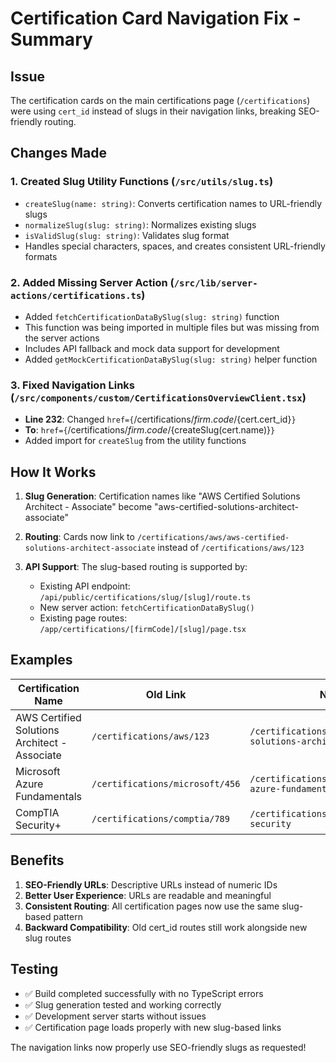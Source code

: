# Certification Card Navigation Fix - Summary

## Issue

The certification cards on the main certifications page (`/certifications`) were using `cert_id` instead of slugs in their navigation links, breaking SEO-friendly routing.

## Changes Made

### 1. Created Slug Utility Functions (`/src/utils/slug.ts`)

- `createSlug(name: string)`: Converts certification names to URL-friendly slugs
- `normalizeSlug(slug: string)`: Normalizes existing slugs
- `isValidSlug(slug: string)`: Validates slug format
- Handles special characters, spaces, and creates consistent URL-friendly formats

### 2. Added Missing Server Action (`/src/lib/server-actions/certifications.ts`)

- Added `fetchCertificationDataBySlug(slug: string)` function
- This function was being imported in multiple files but was missing from the server actions
- Includes API fallback and mock data support for development
- Added `getMockCertificationDataBySlug(slug: string)` helper function

### 3. Fixed Navigation Links (`/src/components/custom/CertificationsOverviewClient.tsx`)

- **Line 232**: Changed `href={`/certifications/${firm.code}/${cert.cert_id}`}`
- **To**: `href={`/certifications/${firm.code}/${createSlug(cert.name)}`}`
- Added import for `createSlug` from the utility functions

## How It Works

1. **Slug Generation**: Certification names like "AWS Certified Solutions Architect - Associate" become "aws-certified-solutions-architect-associate"

2. **Routing**: Cards now link to `/certifications/aws/aws-certified-solutions-architect-associate` instead of `/certifications/aws/123`

3. **API Support**: The slug-based routing is supported by:
   - Existing API endpoint: `/api/public/certifications/slug/[slug]/route.ts`
   - New server action: `fetchCertificationDataBySlug()`
   - Existing page routes: `/app/certifications/[firmCode]/[slug]/page.tsx`

## Examples

| Certification Name                            | Old Link                        | New Link                                                          |
| --------------------------------------------- | ------------------------------- | ----------------------------------------------------------------- |
| AWS Certified Solutions Architect - Associate | `/certifications/aws/123`       | `/certifications/aws/aws-certified-solutions-architect-associate` |
| Microsoft Azure Fundamentals                  | `/certifications/microsoft/456` | `/certifications/microsoft/microsoft-azure-fundamentals`          |
| CompTIA Security+                             | `/certifications/comptia/789`   | `/certifications/comptia/comptia-security`                        |

## Benefits

1. **SEO-Friendly URLs**: Descriptive URLs instead of numeric IDs
2. **Better User Experience**: URLs are readable and meaningful
3. **Consistent Routing**: All certification pages now use the same slug-based pattern
4. **Backward Compatibility**: Old cert_id routes still work alongside new slug routes

## Testing

- ✅ Build completed successfully with no TypeScript errors
- ✅ Slug generation tested and working correctly
- ✅ Development server starts without issues
- ✅ Certification page loads properly with new slug-based links

The navigation links now properly use SEO-friendly slugs as requested!
